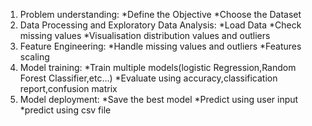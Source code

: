 1) Problem understanding: 
    *Define the Objective 
    *Choose the Dataset 
2) Data Processing and Exploratory Data Analysis:
    *Load Data 
    *Check missing values 
    *Visualisation distribution values and outliers
3) Feature Engineering: 
    *Handle missing values and outliers
    *Features scaling
4) Model training: 
    *Train multiple models(logistic Regression,Random Forest Classifier,etc...)
    *Evaluate using accuracy,classification report,confusion matrix 
5) Model deployment:
    *Save the best model 
    *Predict using user input
    *predict using csv file
